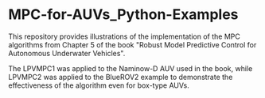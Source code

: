 # MPC-for-AUVs_Python-Examples
This repository provides illustrations of the implementation of the MPC algorithms from Chapter 5 of the book "Robust Model Predictive Control for Autonomous Underwater Vehicles".

The LPVMPC1 was applied to the Naminow-D AUV used in the book, while LPVMPC2 was applied to the BlueROV2 example to demonstrate the effectiveness of the algorithm even for box-type AUVs.
